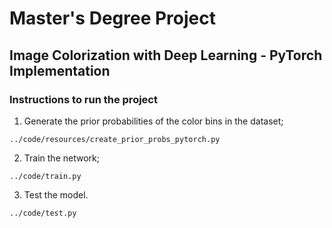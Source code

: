 # Master's Degree Project
## Image Colorization with Deep Learning - PyTorch Implementation

### Instructions to run the project
1. Generate the prior probabilities of the color bins in the dataset;
```
../code/resources/create_prior_probs_pytorch.py
```  
2. Train the network;
```
../code/train.py
```  
3. Test the model.
```
../code/test.py
```
